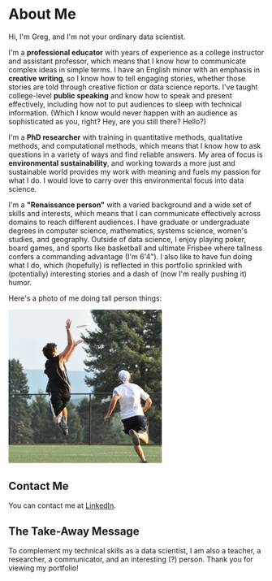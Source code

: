# About Me
Hi, I'm Greg, and I'm not your ordinary data scientist.

I'm a **professional educator** with years of experience as a college instructor and assistant professor, which means that I know how to communicate complex ideas in simple terms. I have an English minor with an emphasis in **creative writing**, so I know how to tell engaging stories, whether those stories are told through creative fiction or data science reports. I've taught college-level **public speaking** and know how to speak and present effectively, including how not to put audiences to sleep with technical information. (Which I know would never happen with an audience as sophisticated as you, right? Hey, are you still there? Hello?)

I'm a **PhD researcher** with training in quantitative methods, qualitative methods, and computational methods, which means that I know how to ask questions in a variety of ways and find reliable answers. My area of focus is **environmental sustainability**, and working towards a more just and sustainable world provides my work with meaning and fuels my passion for what I do. I would love to carry over this environmental focus into data science.

I'm a **"Renaissance person"** with a varied background and a wide set of skills and interests, which means that I can communicate effectively across domains to reach different audiences. I have graduate or undergraduate degrees in computer science, mathematics, systems science, women's studies, and geography. Outside of data science, I enjoy playing poker, board games, and sports like basketball and ultimate Frisbee where tallness confers a commanding advantage (I'm 6'4"). I also like to have fun doing what I do, which (hopefully) is reflected in this portfolio sprinkled with (potentially) interesting stories and a dash of (now I'm really pushing it) humor.

Here's a photo of me doing tall person things:

<img src="images/ultimate-frisbee.jpg" alt="Photo of me playing ultimate Frisbee" width="60%">

## Contact Me

You can contact me at [LinkedIn](https://www.linkedin.com/in/greg-lankenau-70b51013/).

## The Take-Away Message

To complement my technical skills as a data scientist, I am also a teacher, a researcher, a communicator, and an interesting (?) person. Thank you for viewing my portfolio!
